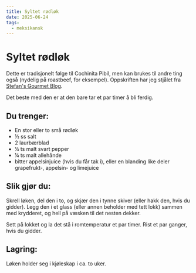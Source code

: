 ```yaml
---
title: Syltet rødløk
date: 2025-06-24
tags:
  - meksikansk
---
```

# Syltet rødløk

Dette er tradisjonelt følge til Cochinita Pibil, men kan brukes til andre ting også (nydelig på roastbeef, for eksempel).
Oppskriften har jeg stjålet fra [Stefan's Gourmet Blog](https://stefangourmet.com/2023/03/31/cochinita-pibil/).

Det beste med den er at den bare tar et par timer å bli ferdig.

## Du trenger:

* En stor eller to små rødløk
* &half; ss salt
* 2 laurbærblad
* &frac14; ts malt svart pepper
* &frac14; ts malt allehånde
* bitter appelsinjuice (hvis du får tak i), eller en blanding like deler grapefrukt-, appelsin- og limejuice

## Slik gjør du:

Skrell løken, del den i to, og skjær den i tynne skiver (eller hakk den, hvis du gidder).  Legg den i et glass (eller
annen beholder med tett lokk) sammen med krydderet, og hell på væsken til det nesten dekker.

Sett på lokket og la det stå i romtemperatur et par timer.  Rist et par ganger, hvis du gidder.

## Lagring:

Løken holder seg i kjøleskap i ca. to uker.

